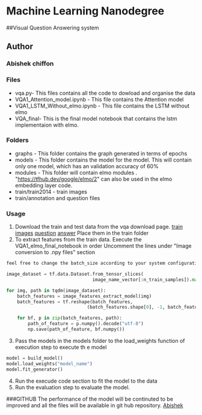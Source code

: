 # Machine Learning Nanodegree
##Visual Question Answering system
## Author
### Abishek chiffon

### Files
* vqa.py- This files contains all the code to dowload and organise the data
* VQA1_Attention_model.ipynb - This file contains the Attention model
* VQA1_LSTM_Without_elmo.ipynb - This file contains the LSTM without elmo
* VQA_final- This is the final model notebook that contains the lstm implementaion with elmo.


### Folders
* graphs - This folder contains the graph generated in terms of epochs
* models - This folder contains the model for the model. This will contain only one model, which has an validation accuracy of 60%
* modules - This folder will contain elmo modules . "https://tfhub.dev/google/elmo/2" can also be used in the elmo embedding layer code.
* train/train2014 - train images
* train/annotation and question files

### Usage 
1. Download the train and test data from the vqa download page.
[train images](http://images.cocodataset.org/zips/train2014.zip)
[question](https://s3.amazonaws.com/cvmlp/vqa/mscoco/vqa/Questions_Train_mscoco.zip)
[answer](https://s3.amazonaws.com/cvmlp/vqa/mscoco/vqa/Annotations_Train_mscoco.zip)
Place them in the train folder 
2. To extract features from the train data.
Execute the VQA1_elmo_final_notebook in order
Uncomment the lines under  "Image conversion to .npy files" section
```python
feel free to change the batch_size according to your system configuration

image_dataset = tf.data.Dataset.from_tensor_slices(
                                image_name_vector[:n_train_samples]).map(load_image_1).batch(16)

for img, path in tqdm(image_dataset):
    batch_features = image_features_extract_model(img)
    batch_features = tf.reshape(batch_features, 
                              (batch_features.shape[0], -1, batch_features.shape[3]))

    for bf, p in zip(batch_features, path):
        path_of_feature = p.numpy().decode("utf-8")
        np.save(path_of_feature, bf.numpy())
```

3. Pass the models in the models folder to the load_weights function of execution step to execute th e model 
```python
model = build_model()
model.load_weights("model_name")
model.fit_generator()
```
4. Run the execude code section to fit the model to the data
5. Run the evaluation step to evaluate the model.

###GITHUB
The performance of the model will be continuted to be improved and all the files will be available in git hub repository.
[Abishek]()

